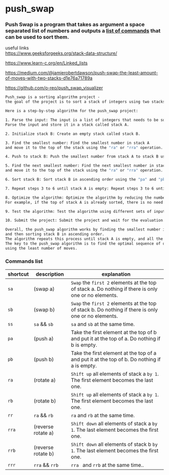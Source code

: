 # push_swap
### Push Swap is a program that takes as argument a space separated list of numbers and outputs a <a href="#commands-list">list of commands</a> that can be used to sort them.
useful links <br />
https://www.geeksforgeeks.org/stack-data-structure/ 

https://www.learn-c.org/en/Linked_lists

https://medium.com/@jamierobertdawson/push-swap-the-least-amount-of-moves-with-two-stacks-d1e76a71789a

https://github.com/o-reo/push_swap_visualizer

```css
Push_swap is a sorting algorithm project - 
the goal of the project is to sort a stack of integers using two stacks and a set of operations.
```

```dockerfile
Here is a step-by-step algorithm for the push_swap project:

1. Parse the input: The input is a list of integers that needs to be sorted. 
Parse the input and store it in a stack called stack A.

2. Initialize stack B: Create an empty stack called stack B.

3. Find the smallest number: Find the smallest number in stack A 
and move it to the top of the stack using the "ra" or "rra" operation.

4. Push to stack B: Push the smallest number from stack A to stack B using the "pb" operation.

5. Find the next smallest number: Find the next smallest number in stack A 
and move it to the top of the stack using the "ra" or "rra" operation.

6. Sort stack B: Sort stack B in ascending order using the "pa" and "pb" operations.

7. Repeat steps 3 to 6 until stack A is empty: Repeat steps 3 to 6 until all the numbers are sorted and stack A is empty.

8. Optimize the algorithm: Optimize the algorithm by reducing the number of operations used. 
For example, if the top of stack A is already sorted, there is no need to move it to the top.

9. Test the algorithm: Test the algorithm using different sets of inputs and make sure it works correctly for all cases.

10. Submit the project: Submit the project and wait for the evaluation.
```
```html
Overall, the push_swap algorithm works by finding the smallest number in stack A, moving it to stack B, 
and then sorting stack B in ascending order. 
The algorithm repeats this process until stack A is empty, and all the numbers are sorted. 
The key to the push_swap algorithm is to find the optimal sequence of operations that sorts the numbers 
using the least number of moves.
```

### Commands list
| shortcut  | description | explanation |
| ------------- | ------------- | ------------- |
|``` sa ```|  (swap a)  | ` Swap ` the ` first 2 ` elements at the top of stack a. Do nothing if there is only one or no elements. |
| ``` sb ```| (swap b)  | ` Swap ` the ` first 2 ` elements at the top of stack b. Do nothing if there is only one or no elements. |
| ``` ss ``` | ` sa ` && ` sb ` |  ` sa ` and ` sb ` at the same time. |
| ``` pa ```  | (push a)  | Take the first element at the top of b and put it at the top of a. Do nothing if b is empty.  |
| ``` pb ```  | (push b)  | Take the first element at the top of a and put it at the top of b. Do nothing if a is empty.  |
| ``` ra ```  | (rotate a)  | ` Shift up ` all elements of stack a ` by 1 `. The first element becomes the last one.  |
| ``` rb ```  | (rotate b)  | ` Shift up ` all elements of stack a ` by 1 `. The first element becomes the last one.  |
| ``` rr ```  | ` ra ` && ` rb `  | ` ra ` and ` rb ` at the same time.  |
| ``` rra ```  | (reverse rotate a) | ` Shift down ` all elements of stack a ` by 1 `. The last element becomes the first one.|
| ``` rrb ```  | (reverse rotate b)  | ` Shift down ` all elements of stack b ` by 1 `. The last element becomes the first one. |
| ``` rrr ```  | ` rra ` && ` rrb `  | `rra ` and ` rrb ` at the same time.. |



